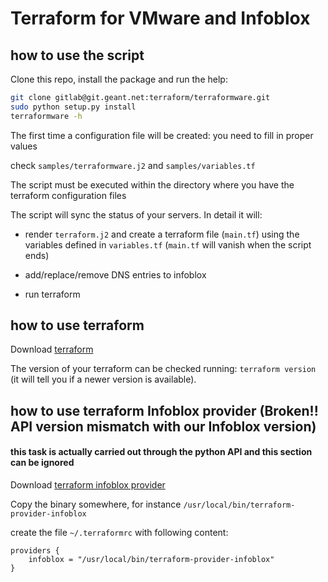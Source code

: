 # Terraform for VMware and Infoblox

## how to use the script

Clone this repo, install the package and run the help:
```bash
git clone gitlab@git.geant.net:terraform/terraformware.git
sudo python setup.py install
terraformware -h
```

The first time a configuration file will be created: you need to fill in proper values

check `samples/terraformware.j2` and `samples/variables.tf`

The script must be executed within the directory where you have the terraform configuration files


The script will sync the status of your servers. In detail it will:

- render `terraform.j2` and create a terraform file (`main.tf`) using the variables defined in `variables.tf` (`main.tf` will vanish when the script ends)

- add/replace/remove DNS entries to infoblox

- run terraform

## how to use terraform

Download [terraform](https://www.terraform.io/downloads.html)

The version of your terraform can be checked running: `terraform version` (it will tell you if a newer version is available).

## how to use terraform Infoblox provider (Broken!! API version mismatch with our Infoblox version)
#### this task is actually carried out through the python API and this section can be ignored

Download [terraform infoblox provider](https://github.com/prudhvitella/terraform-provider-infoblox/releases/)

Copy the binary somewhere, for instance  `/usr/local/bin/terraform-provider-infoblox`

create the file `~/.terraformrc` with following content:

```
providers {
    infoblox = "/usr/local/bin/terraform-provider-infoblox"
}
```
